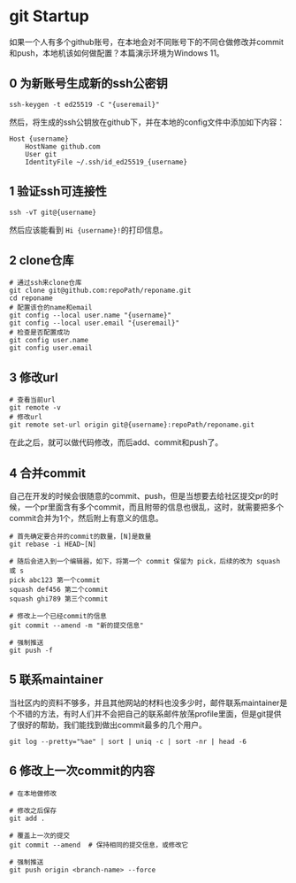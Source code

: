 # git Startup

如果一个人有多个github账号，在本地会对不同账号下的不同仓做修改并commit和push，本地机该如何做配置？本篇演示环境为Windows 11。

## 0 为新账号生成新的ssh公密钥

```shell
ssh-keygen -t ed25519 -C "{useremail}"
```

然后，将生成的ssh公钥放在github下，并在本地的config文件中添加如下内容：

```config
Host {username}
    HostName github.com
    User git
    IdentityFile ~/.ssh/id_ed25519_{username}
```

## 1 验证ssh可连接性

```shell
ssh -vT git@{username}
```

然后应该能看到 `Hi {username}!`的打印信息。

## 2 clone仓库

```shell
# 通过ssh来clone仓库
git clone git@github.com:repoPath/reponame.git
cd reponame
# 配置该仓的name和email
git config --local user.name "{username}"
git config --local user.email "{useremail}"
# 检查是否配置成功
git config user.name
git config user.email
```

## 3 修改url

```shell
# 查看当前url
git remote -v
# 修改url
git remote set-url origin git@{username}:repoPath/reponame.git
```

在此之后，就可以做代码修改，而后add、commit和push了。

## 4 合并commit

自己在开发的时候会很随意的commit、push，但是当想要去给社区提交pr的时候，一个pr里面含有多个commit，而且附带的信息也很乱，这时，就需要把多个commit合并为1个，然后附上有意义的信息。

```shell
# 首先确定要合并的commit的数量，[N]是数量
git rebase -i HEAD~[N]

# 随后会进入到一个编辑器，如下，将第一个 commit 保留为 pick，后续的改为 squash 或 s
pick abc123 第一个commit
squash def456 第二个commit
squash ghi789 第三个commit

# 修改上一个已经commit的信息
git commit --amend -m "新的提交信息"

# 强制推送
git push -f
```

## 5 联系maintainer

当社区内的资料不够多，并且其他网站的材料也没多少时，邮件联系maintainer是个不错的方法，有时人们并不会把自己的联系邮件放荡profile里面，但是git提供了很好的帮助，我们能找到做出commit最多的几个用户。

```shell
git log --pretty="%ae" | sort | uniq -c | sort -nr | head -6
```

## 6 修改上一次commit的内容

```
# 在本地做修改

# 修改之后保存
git add .

# 覆盖上一次的提交
git commit --amend  # 保持相同的提交信息，或修改它

# 强制推送
git push origin <branch-name> --force
```
